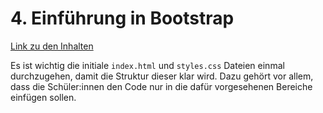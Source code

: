 # 4. Einführung in Bootstrap

[Link zu den Inhalten](https://jantiegges.github.io/starcode_web_development_course_website/docs/einführung-in-bootstrap/)

Es ist wichtig die initiale `index.html` und `styles.css` Dateien einmal durchzugehen, damit die Struktur dieser klar wird. Dazu gehört vor allem, dass die Schüler:innen den Code nur in die dafür vorgesehenen Bereiche einfügen sollen.
